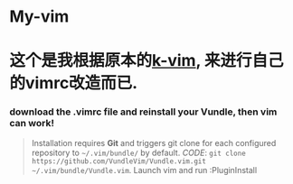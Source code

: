 My-vim
=======================

# 这个是我根据原本的[k-vim](https://github.com/wklken/k-vim), 来进行自己的vimrc改造而已.
### download the .vimrc file and reinstall your Vundle, then vim can work! 
> Installation requires **Git** and triggers git clone for each configured repository to `~/.vim/bundle/` by default. _CODE_: `git clone https://github.com/VundleVim/Vundle.vim.git ~/.vim/bundle/Vundle.vim`. Launch vim and run :PluginInstall
